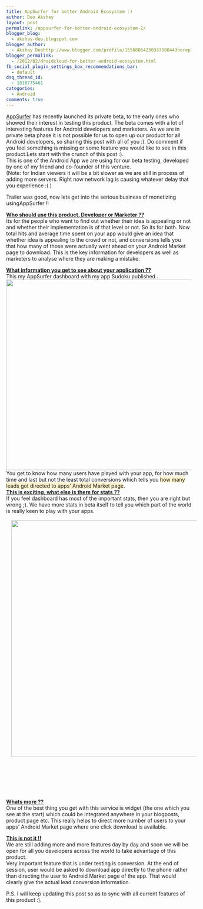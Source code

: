 ```yaml
---
title: AppSurfer for better Android Ecosystem :)
author: Deo Akshay
layout: post
permalink: /appsurfer-for-better-android-ecosystem-2/
blogger_blog:
  - akshay-deo.blogspot.com
blogger_author:
  - Akshay Deohttp://www.blogger.com/profile/15508864230337580443noreply@blogger.com
blogger_permalink:
  - /2012/02/droidcloud-for-better-android-ecosystem.html
fb_social_plugin_settings_box_recommendations_bar:
  - default
dsq_thread_id:
  - 1810775461
categories:
  - Android
comments: true
---
```

<div style="text-align: left;" dir="ltr">
  <div style="text-align: left;">
    <a href="http://appsurfer.com" target="_blank">AppSurfer</a> has recently launched its private beta, to the early ones who showed their interest in testing this product. The beta comes with a lot of interesting features for Android developers and marketers. As we are in private beta phase it is not possible for us to open up our product for all Android developers, so sharing this post with all of you :). Do comment if you feel something is missing or some feature you would like to see in this product.Lets start with the crunch of this post :).<br /> This is one of the Android App we are using for our beta testing, developed by one of my friend and co-founder of this venture.<br /> (Note: for Indian viewers it will be a bit slower as we are still in process of adding more servers. Right now network lag is causing whatever delay that you experience :( )
  </div>
  
  <p>
  </p>
  
  <div style="text-align: left;">
    Trailer was good, now lets get into the serious business of monetizing usingAppSurfer !!
  </div>
  
  <p>
    <strong><span style="text-decoration: underline;">Who should use this product, Developer or Marketer ??</span></strong><br /> Its for the people who want to find out whether their idea is appealing or not and whether their implementation is of that level or not. So its for both. Now total hits and average time spent on your app would give an idea that whether idea is appealing to the crowd or not, and conversions tells you that how many of those were actually went ahead on your Android Market page to download. This is the key information for developers as well as marketers to analyse where they are making a mistake.
  </p>
</div>

<div style="text-align: left;">
  <strong><span style="text-decoration: underline;">What information you get to see about your application ??</span></strong>
</div>

<div style="text-align: left;">
  This my AppSurfer dashboard with my app Sudoku published .
</div>

<div style="text-align: left;">
</div>

<div class="separator" style="clear: both; text-align: center;">
</div>

<div style="text-align: left;">
  <a href="http://blog.akshaydeo.me/wp-content/uploads/2012/04/image.png"><img class="aligncenter size-full wp-image-60" title="image" src="/images/image.png" alt="" width="640" height="516" /></a>
</div>

<div style="text-align: left;">
  You get to know how many users have played with your app, for how much time and last but not the least total conversions which tells you <span style="background-color: #fff2cc;">how many leads got directed to apps&#8217; Android Market page</span><span style="background-color: white;">.</span>
</div>

<div style="text-align: left;">
</div>

<div style="text-align: left;">
  <span style="background-color: white;"><strong><span style="text-decoration: underline;">This is exciting, what else is there for stats ??</span></strong></span><br /> <span style="background-color: white;">If you feel dashboard has most of the important stats, then you are right but wrong ;). We have more stats in beta itself to tell you which part of the world is really keen to play with your apps. </span><br /> <span style="background-color: white;"><br /> </span>
</div>

<div style="text-align: left;">
  <div class="separator" style="clear: both; text-align: center;">
    <a style="margin-left: 1em; margin-right: 1em;" href="http://2.bp.blogspot.com/-4gqlhQesyo0/Tz666Zk8w8I/AAAAAAAAAqM/aBMUw0SFBm8/s1600/stats.png"><img src="/images/stats.png" alt="" width="619" height="640" border="0" /></a>
  </div>
  
  <p>
    <span style="background-color: white;"><br /> </span><br /> <span style="background-color: white;"><br /> </span><br /> <span style="background-color: white;"><br /> </span>
  </p>
</div>

**<span style="text-decoration: underline;">Whats more ??</span>**  
One of the best thing you get with this service is widget (the one which you see at the start) which could be integrated anywhere in your blogposts, product page etc. This really helps to direct more number of users to your apps&#8217; Android Market page where one click download is available.

**<span style="text-decoration: underline;">This is not it !!</span>**  
We are still adding more and more features day by day and soon we will be open for all you developers across the world to take advantage of this product.  
Very important feature that is under testing is conversion. At the end of session, user would be asked to download app directly to the phone rather than directing the user to Android Market page of the app. That would clearly give the actual lead conversion information.

P.S. I will keep updating this post so as to sync with all current features of this product :).
